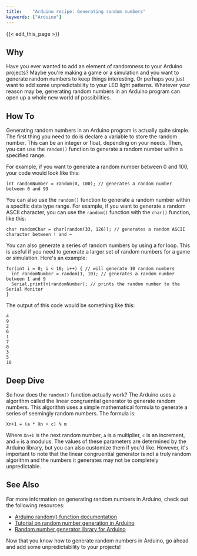 ```yaml
---
title:    "Arduino recipe: Generating random numbers"
keywords: ["Arduino"]
---
```


{{< edit_this_page >}}

## Why

Have you ever wanted to add an element of randomness to your Arduino projects? Maybe you're making a game or a simulation and you want to generate random numbers to keep things interesting. Or perhaps you just want to add some unpredictability to your LED light patterns. Whatever your reason may be, generating random numbers in an Arduino program can open up a whole new world of possibilities.

## How To

Generating random numbers in an Arduino program is actually quite simple. The first thing you need to do is declare a variable to store the random number. This can be an integer or float, depending on your needs. Then, you can use the `random()` function to generate a random number within a specified range.

For example, if you want to generate a random number between 0 and 100, your code would look like this:

```Arduino
int randomNumber = random(0, 100); // generates a random number between 0 and 99
```

You can also use the `random()` function to generate a random number within a specific data type range. For example, if you want to generate a random ASCII character, you can use the `random()` function with the `char()` function, like this:

```Arduino
char randomChar = char(random(33, 126)); // generates a random ASCII character between ! and ~
```

You can also generate a series of random numbers by using a for loop. This is useful if you need to generate a larger set of random numbers for a game or simulation. Here's an example:

```Arduino
for(int i = 0; i < 10; i++) { // will generate 10 random numbers
  int randomNumber = random(1, 10); // generates a random number between 1 and 9
  Serial.println(randomNumber); // prints the random number to the Serial Monitor
}
```

The output of this code would be something like this:

```
4
9
2
6
1
7
8
3
5
10
```

## Deep Dive

So how does the `random()` function actually work? The Arduino uses a algorithm called the linear congruential generator to generate random numbers. This algorithm uses a simple mathematical formula to generate a series of seemingly random numbers. The formula is:

```
Xn+1 = (a * Xn + c) % m
```

Where `Xn+1` is the next random number, `a` is a multiplier, `c` is an increment, and `m` is a modulus. The values of these parameters are determined by the Arduino library, but you can also customize them if you'd like. However, it's important to note that the linear congruential generator is not a truly random algorithm and the numbers it generates may not be completely unpredictable.

## See Also

For more information on generating random numbers in Arduino, check out the following resources:

- [Arduino random() function documentation](https://www.arduino.cc/reference/en/language/functions/random-numbers/random/)
- [Tutorial on random number generation in Arduino](https://www.arduino.cc/en/tutorial/random)
- [Random number generator library for Arduino](https://github.com/mathur1712/Random_arduino)

Now that you know how to generate random numbers in Arduino, go ahead and add some unpredictability to your projects!